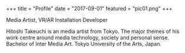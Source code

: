 +++
title = "Profile"
date = "2017-09-01"
featured = "pic01.png"
+++

Media Artist, VR/AR Installation Developer

Hitoshi Takeuchi is an media artist from Tokyo.
The major themes of his work centre around media technology, society and personal sense.
Bachelor of Inter Media Art. Tokyo University of the Arts, Japan.
